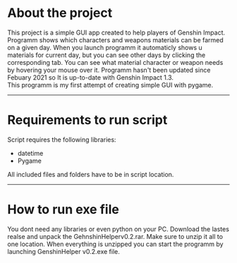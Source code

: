 # About the project
This project is a simple GUI app created to help players of Genshin Impact. Programm shows which characters and weapons materials can be farmed on a given day. When you launch programm it automaticly shows u materials for current day, but you can see other days by clicking the corresponding tab. You can see what material character or weapon needs by hovering your mouse over it. Programm hasn't been updated since Febuary 2021 so It is up-to-date with Genshin Impact 1.3.<br />
This programm is my first attempt of creating simple GUI with pygame.

---
# Requirements to run script
Script requires the following libraries:
- datetime
- Pygame

All included files and folders have to be in script location.

---
# How to run exe file
You dont need any libraries or even python on your PC. Download the lastes realse and unpack the GehnshinHelperv0.2.rar. Make sure to unzip it all to one location. When everything is unzipped you can start the programm by launching GenshinHelper v0.2.exe file.

